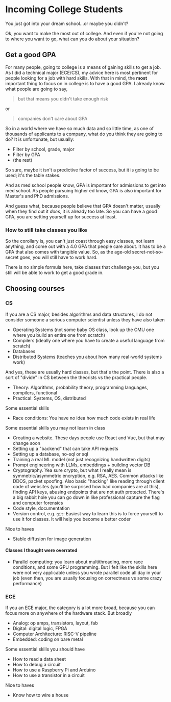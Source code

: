 # Incoming College Students

You just got into your dream school...or maybe you didn't? 

Ok, you want to make the most out of college. And even if you're not going to where you want to go, what can you do about your situation?

## Get a good GPA

For many people, going to college is a means of gaining skills to get a job.
As I did a technical major (ECE/CS), my advice here is most pertinent for people looking for a job with hard skills.
With that in mind, the **most** important thing to focus on in college is to have a good GPA.
I already know what people are going to say, 

> but that means you didn't take enough risk

or 

> companies don't care about GPA

So in a world where we have so much data and so little time, as one of thousands of applicants to a company, what do you think they are going to do? It is unfortunate, but usually:

* Filter by school, grade, major
* Filter by GPA
* (the rest)

So sure, maybe it isn't a predictive factor of success, but it is going to be used; it's the table stakes.

And as med school people know, GPA is important for admissions to get into med school.
As people pursuing higher ed know, GPA is also important for Master's and PhD admissions.

And guess what, because people believe that GPA doesn't matter, usually when they find out it _does_, it is already too late.
So you can have a good GPA, you are setting yourself up for success at least.

### How to still take classes you like

So the corollary is, you can't just coast through easy classes, not learn anything, and come out with a 4.0 GPA that people care about. 
It has to be a GPA that also comes with tangible value. So, as the age-old secret-not-so-secret goes, you will still have to work hard.

There is no simple formula here, take classes that challenge you, but you still will be able to work to get a good grade in.

## Choosing courses

### CS

If you are a CS major, besides algorithms and data structures, I do not consider someone a serious computer scientist unless they have also taken

* Operating Systems (not some baby OS class, look up the CMU one where you build an entire one from scratch)
* Compilers (ideally one where you have to create a useful language from scratch)
* Databases
* Distributed Systems (teaches you about how many real-world systems work)

And yes, these are usually hard classes, but that's the point. There is also a sort of "divide" in CS between the theorists vs the practical people. 

* Theory: Algorithms, probability theory, programming languages, compilers, functional
* Practical: Systems, OS, distributed

Some essential skills

* Race conditions: You have no idea how much code exists in real life

Some essential skills you may not learn in class

* Creating a website. These days people use React and Vue, but that may change soon
* Setting up a "backend" that can take API requests 
* Setting up a database, no-sql or sql
* Training a real ML model (not just recognizing handwritten digits)
* Prompt engineering with LLMs, embeddings + building vector DB
* Cryptography. Yea sure crypto, but what I really mean is symmetric/asymmetric encryption, e.g. RSA, AES. Common attacks like DDOS, packet spoofing. Also basic "hacking" like reading through client code of websites (you'll be surprised how bad companies are at this), finding API keys, abusing endpoints that are not auth protected. There's a big rabbit hole you can go down in like professional capture the flag and computer forensics
* Code style, documentation
* Version control, e.g. `git`: Easiest way to learn this is to force yourself to use it for classes. It will help you become a better coder

Nice to haves

* Stable diffusion for image generation 

#### Classes I thought were overrated

* Parallel computing: you learn about multithreading, more race conditions, and some GPU programming. But I felt like the skills here were not very applicable unless you wrote parallel code all day in your job (even then, you are usually focusing on correctness vs some crazy performance)

### ECE

If you an ECE major, the category is a lot more broad, because you can focus more on anywhere of the hardware stack. 
But broadly

* Analog: op amps, transistors, layout, fab
* Digital: digital logic, FPGA
* Computer Architecture: RISC-V pipeline
* Embedded: coding on bare metal

Some essential skills you should have

* How to read a data sheet
* How to debug a circuit
* How to use a Raspberry Pi and Arduino
* How to use a transistor in a circuit

Nice to haves

* Know how to wire a house